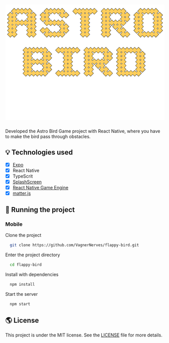 <h1 align="center">
  <img alt="Astro Bird App Game" title="Astro Bird App Game" src="./src/assets/images/logo.png" />
</h1>

Developed the Astro Bird Game project with React Native, where you have to make the bird pass through obstacles.



<!--
## 👏 Learning and more implementations

Describe what you learned and implemented in the project. -->

## 💡 Technologies used

- [x] [Expo](https://docs.expo.dev/)
- [x] React Native
- [x] TypeScrit
- [x] [SplashScreen](https://docs.expo.dev/versions/latest/sdk/splash-screen/)
- [x] [React Native Game Engine](https://github.com/bberak/react-native-game-engine)
- [x] [matter.js](https://brm.io/matter-js/)

## 🚀 Running the project

<!-- ### Back-end

Clone the project

```bash
  git clone https://link-para-o-projeto
```

Enter the project directory

```bash
  cd my-project
```

Install with dependencies

```bash
  npm install
```

Start the server

```bash
  npm run start
``` -->

### Mobile

Clone the project

```bash
  git clone https://github.com/VagnerNerves/flappy-bird.git
```

Enter the project directory

```bash
  cd flappy-bird
```

Install with dependencies

```bash
  npm install
```

Start the server

```bash
  npm start
```

<!-- ## 📝 Routes

[![Run in Postman](https://github.com/VagnerNerves/default-readme/blob/main/assets/run-in-postman.svg)](https://app.getpostman.com/run-collection/link) -->

## 🌎 License

This project is under the MIT license. See the [LICENSE](https://choosealicense.com/licenses/mit/) file for more details.
